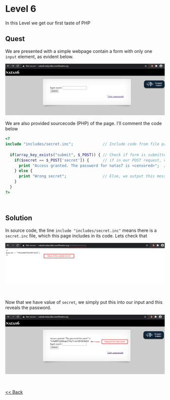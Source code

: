 # Level 6
In this Level we get our first taste of PHP

## Quest
We are presented with a simple webpage contain a form with only one `input` element, as evident below.

![Level 6 Image](./images/Level6.png)

We are also provided sourcecode (PHP) of the page. I'll comment the code below
```php
<?
include "includes/secret.inc";             // Include code from file present in path "includes/secret.inc"

  if(array_key_exists("submit", $_POST)) { // Check if form is submitted
    if($secret == $_POST['secret']) {      // if in our POST request, value of param secret is equal to predefined var secret
      print "Access granted. The password for natas7 is <censored>";  // Access is granted and password revealed
    } else {
      print "Wrong secret";                // Else, we output this message
    }
  }
?>
```

<br/>

## Solution 
In source code, the line `include "includes/secret.inc"` means there is a `secret.inc` file, which this page includes in its code. Lets check that

![Level 6 Solution](./images/Level6_solution.png)

<br/>

Now that we have value of `secret`, we simply put this into our input and this reveals the password.

![Level 6.1 Solution](./images/Level6.1_solution.png)

<br/>

[<< Back](https://grey-fish.github.io/Natas/index.html)
